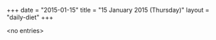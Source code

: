+++
date = "2015-01-15"
title = "15 January 2015 (Thursday)"
layout = "daily-diet"
+++


\<no entries\>


